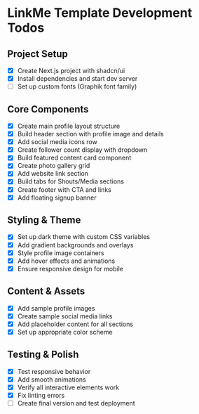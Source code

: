 # LinkMe Template Development Todos

## Project Setup
- [x] Create Next.js project with shadcn/ui
- [x] Install dependencies and start dev server
- [ ] Set up custom fonts (Graphik font family)

## Core Components
- [x] Create main profile layout structure
- [x] Build header section with profile image and details
- [x] Add social media icons row
- [x] Create follower count display with dropdown
- [x] Build featured content card component
- [x] Create photo gallery grid
- [x] Add website link section
- [x] Build tabs for Shouts/Media sections
- [x] Create footer with CTA and links
- [x] Add floating signup banner

## Styling & Theme
- [x] Set up dark theme with custom CSS variables
- [x] Add gradient backgrounds and overlays
- [x] Style profile image containers
- [x] Add hover effects and animations
- [x] Ensure responsive design for mobile

## Content & Assets
- [x] Add sample profile images
- [x] Create sample social media links
- [x] Add placeholder content for all sections
- [x] Set up appropriate color scheme

## Testing & Polish
- [x] Test responsive behavior
- [x] Add smooth animations
- [x] Verify all interactive elements work
- [x] Fix linting errors
- [ ] Create final version and test deployment
